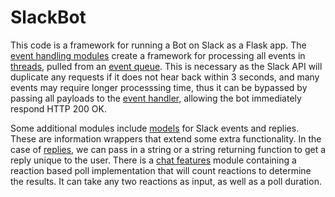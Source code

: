 # SlackBot

This code is a framework for running a Bot on Slack as a Flask app.
The [event handling modules](/event_handling) create a framework for 
processing all events in [threads](event_handling/event_processor), pulled from an [event queue](event_handling/event_queue).
This is necessary as the Slack API will duplicate any requests if it does not hear back within 3 seconds, 
and many events may require longer processsing time, thus it can be bypassed by passing all payloads to 
the [event handler](event_handling/event_handler), allowing the bot immediately respond HTTP 200 OK.

Some additional modules include [models](/models) for Slack events and replies. These are information wrappers
that extend some extra functionality. In the case of [replies](models/slack_reply), we can pass in a string or a
string returning function to get a reply unique to the user. There is a [chat features](/chat_features) module containing
a reaction based poll implementation that will count reactions to determine the results. It can take any two reactions as input, 
as well as a poll duration.
